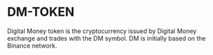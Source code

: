 # DM-TOKEN

Digital Money token is the cryptocurrency issued by Digital Money exchange and trades with the DM symbol. 
DM is initially based on the Binance network.
